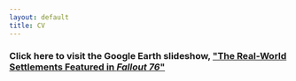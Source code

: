```yaml
---
layout: default
title: CV
---
```


### Click here to visit the Google Earth slideshow, ["The Real-World Settlements Featured in *Fallout 76*"](https://earth.google.com/earth/d/1PYXn4_oqc4D0TJqelViAERgnK8mgplst)
